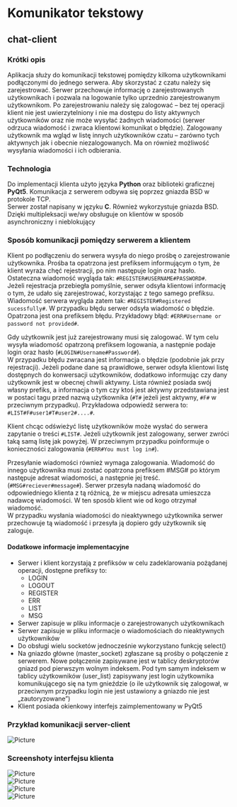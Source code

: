 # Komunikator tekstowy 
## chat-client

### Krótki opis
Aplikacja służy do komunikacji tekstowej pomiędzy kilkoma użytkownikami podłączonymi do jednego serwera. Aby skorzystać z czatu należy się zarejestrować. Serwer przechowuje informację o zarejestrowanych użytkownikach i pozwala na logowanie tylko uprzednio zarejestrowanym użytkownikom. Po zarejestrowaniu należy się zalogować – bez tej operacji klient nie jest uwierzytelniony i nie ma dostępu do listy aktywnych użytkowników oraz nie może wysyłać żadnych wiadomości (serwer odrzuca wiadomość i zwraca klientowi komunikat o błędzie). Zalogowany użytkownik ma wgląd w listę innych użytkowników czatu – zarówno tych aktywnych jak i obecnie niezalogowanych. Ma on również możliwość wysyłania wiadomości i ich odbierania.

### Technologia
Do implementacji klienta użyto języka **Python** oraz biblioteki graficznej **PyQt5**. Komunikacja z serwerem odbywa się poprzez gniazda BSD w protokole TCP.  
Serwer został napisany w języku **C**. Również wykorzystuje gniazda BSD. Dzięki multipleksacji we/wy obsługuje on klientów w sposób asynchroniczny i nieblokujący

### Sposób komunikacji pomiędzy serwerem a klientem
Klient po podłączeniu do serwera wysyła do niego prośbę o zarejestrowanie użytkownika. Prośba ta opatrzona jest prefiksem informującym o tym, że klient wyraża chęć rejestracji, po nim następuje login oraz hasło. Ostateczna wiadomość wygląda tak: `#REGISTER#USERNAME#PASSWORD#`.  
Jeżeli rejestracja przebiegła pomyślnie, serwer odsyła klientowi informację o tym, że udało się zarejestrować, korzystając z tego samego prefiksu. Wiadomość serwera wygląda zatem tak: `#REGISTER#Registered sucessfully#`. W przypadku błędu serwer odsyła wiadomość o błędzie. Opatrzona jest ona prefiksem błędu. Przykładowy błąd: `#ERR#Username or password not provided#`.

Gdy użytkownik jest już zarejestrowany musi się zalogować. W tym celu wysyła wiadomość opatrzoną prefiksem logowania, a następnie podaje login oraz hasło (`#LOGIN#Username#Password#`).  
W przypadku błędu zwracana jest informacja o błędzie (podobnie jak przy rejestracji). Jeżeli podane dane są prawidłowe, serwer odsyła klientowi listę dostępnych do konwersacji użytkowników, dodatkowo informując czy dany użytkownik jest w obecnej chwili aktywny. Lista również posiada swój własny prefiks, a informacja o tym czy ktoś jest aktywny przedstawiana jest w postaci tagu przed nazwą użytkownika (`#T#` jeżeli jest aktywny, `#F#` w przeciwnym przypadku). Przykładowa odpowiedź serwera to: `#LIST#F#user1#T#user2#....#`.

Klient chcąc odświeżyć listę użytkowników może wysłać do serwera zapytanie o treści `#LIST#`. Jeżeli użytkownik jest zalogowany, serwer zwróci taką samą listę jak powyżej. W przeciwnym przypadku poinformuje o konieczności zalogowania (`#ERR#You must log in#`).

Przesyłanie wiadomości również wymaga zalogowania. Wiadomość do innego użytkownika musi zostać opatrzona prefiksem #MSG# po którym następuje adresat wiadomości, a następnie jej treść.
(`#MSG#reciever#message#`). Serwer przesyła nadaną wiadomość do odpowiedniego klienta z tą różnicą, że w miejscu adresata umieszcza nadawcę wiadomości. W ten sposób klient wie od kogo otrzymał wiadomość.  
W przypadku wysłania wiadomości do nieaktywnego użytkownika serwer przechowuje tą wiadomość i przesyła ją dopiero gdy użytkownik się zaloguje.

#### Dodatkowe informacje implementacyjne
- Serwer i klient korzystają z prefiksów w celu zadeklarowania pożądanej operacji, dostępne prefiksy to:
  -  LOGIN
  -  LOGOUT
  -  REGISTER
  -  ERR
  -  LIST
  -  MSG
- Serwer zapisuje w pliku informacje o zarejestrowanych użytkownikach
- Serwer zapisuje w pliku informacje o wiadomościach do nieaktywnych użytkowników
- Do obsługi wielu socketów jednocześnie wykorzystano funkcję select()
- Na gniazdo główne (master_socket) zgłaszane są prośby o połączenie z serwerem. Nowe połączenie zapisywane jest w tablicy deskryptorów gniazd pod pierwszym wolnym indeksem. Pod tym samym indeksem w tablicy użytkowników (user_list) zapisywany jest login użytkownika komunikującego się na tym gnieździe (o ile użytkownik się zalogował, w przeciwnym przypadku login nie jest ustawiony a gniazdo nie jest „zautoryzowane”)
- Klient posiada okienkowy interfejs zaimplementowany w PyQt5


### Przykład komunikacji server-client

![Picture](img/server-client-example.png?raw=true)  

### Screenshoty interfejsu klienta
![Picture](img/s1.jpg?raw=true)  
![Picture](img/s2.jpg?raw=true)  
![Picture](img/s3.jpg?raw=true)  
![Picture](img/s4.jpg?raw=true)  
